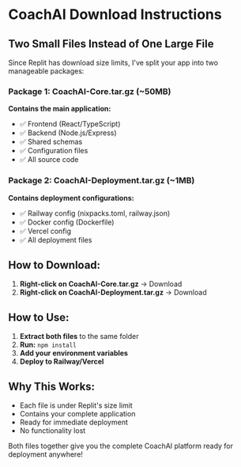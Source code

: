 # CoachAI Download Instructions

## Two Small Files Instead of One Large File

Since Replit has download size limits, I've split your app into two manageable packages:

### Package 1: CoachAI-Core.tar.gz (~50MB)
**Contains the main application:**
- ✅ Frontend (React/TypeScript)
- ✅ Backend (Node.js/Express)
- ✅ Shared schemas
- ✅ Configuration files
- ✅ All source code

### Package 2: CoachAI-Deployment.tar.gz (~1MB)  
**Contains deployment configurations:**
- ✅ Railway config (nixpacks.toml, railway.json)
- ✅ Docker config (Dockerfile)
- ✅ Vercel config
- ✅ All deployment files

## How to Download:

1. **Right-click on CoachAI-Core.tar.gz** → Download
2. **Right-click on CoachAI-Deployment.tar.gz** → Download

## How to Use:

1. **Extract both files** to the same folder
2. **Run:** `npm install`
3. **Add your environment variables**
4. **Deploy to Railway/Vercel**

## Why This Works:
- Each file is under Replit's size limit
- Contains your complete application
- Ready for immediate deployment
- No functionality lost

Both files together give you the complete CoachAI platform ready for deployment anywhere!